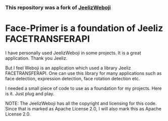 ### This repository was a fork of [JeelizWeboji](https://github.com/jeeliz/jeelizWeboji)

# Face-Primer is a foundation of Jeeliz FACETRANSFERAPI

I have personally used JeelizWeboji in some projects. It is a great application. Thank you Jeeliz.

But I feel Weboji is an application which used a library Jeeliz FACETRANSFERAPI.
One can use this library for many applications such as face detection, expression detection, face rotation detection etc.

I needed a small piece of code to use as a foundation for my projects.
Here is it. Just plug and play.

NOTE: The JeelizWeboji has all the copyright and licensing for this code. Since that is marked as Apache License 2.0, I will also mark this as Apache License 2.0.

